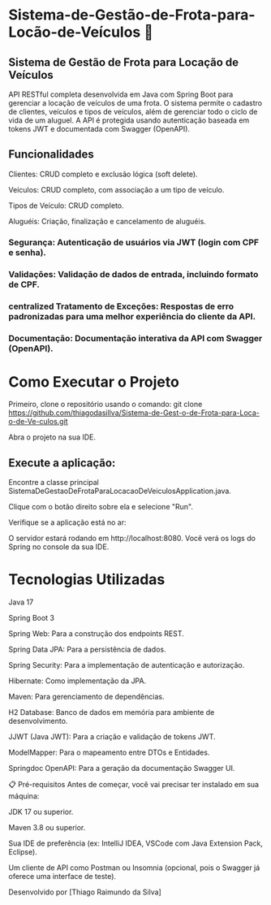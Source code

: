 # Sistema-de-Gestão-de-Frota-para-Locão-de-Veículos 🚗

##  Sistema de Gestão de Frota para Locação de Veículos
API RESTful completa desenvolvida em Java com Spring Boot para gerenciar a locação de veículos de uma frota. O sistema permite o cadastro de clientes, veículos e tipos de veículos, além de gerenciar todo o ciclo de vida de um aluguel. A API é protegida usando autenticação baseada em tokens JWT e documentada com Swagger (OpenAPI).

##  Funcionalidades
Clientes: CRUD completo e exclusão lógica (soft delete).

Veículos: CRUD completo, com associação a um tipo de veículo.

Tipos de Veículo: CRUD completo.

Aluguéis: Criação, finalização e cancelamento de aluguéis.

### Segurança: Autenticação de usuários via JWT (login com CPF e senha).
### Validações: Validação de dados de entrada, incluindo formato de CPF.
### centralized Tratamento de Exceções: Respostas de erro padronizadas para uma melhor experiência do cliente da API.
### Documentação: Documentação interativa da API com Swagger (OpenAPI).

# Como Executar o Projeto

Primeiro, clone o repositório usando o comando: git clone https://github.com/thiagodasillva/Sistema-de-Gest-o-de-Frota-para-Loca-o-de-Ve-culos.git

Abra o projeto na sua IDE. 

## Execute a aplicação:

Encontre a classe principal SistemaDeGestaoDeFrotaParaLocacaoDeVeiculosApplication.java.

Clique com o botão direito sobre ela e selecione "Run".

Verifique se a aplicação está no ar:

O servidor estará rodando em http://localhost:8080. Você verá os logs do Spring no console da sua IDE.


# Tecnologias Utilizadas
Java 17

Spring Boot 3

Spring Web: Para a construção dos endpoints REST.

Spring Data JPA: Para a persistência de dados.

Spring Security: Para a implementação de autenticação e autorização.

Hibernate: Como implementação da JPA.

Maven: Para gerenciamento de dependências.

H2 Database: Banco de dados em memória para ambiente de desenvolvimento.

JJWT (Java JWT): Para a criação e validação de tokens JWT.

ModelMapper: Para o mapeamento entre DTOs e Entidades.

Springdoc OpenAPI: Para a geração da documentação Swagger UI.

📋 Pré-requisitos
Antes de começar, você vai precisar ter instalado em sua máquina:

JDK 17 ou superior.

Maven 3.8 ou superior.

Sua IDE de preferência (ex: IntelliJ IDEA, VSCode com Java Extension Pack, Eclipse).

Um cliente de API como Postman ou Insomnia (opcional, pois o Swagger já oferece uma interface de teste).




Desenvolvido por [Thiago Raimundo da Silva]
